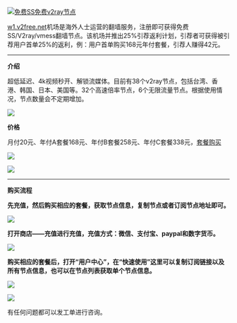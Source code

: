<a name="0"></a>

[![免费SS免费v2ray节点](https://raw.githubusercontent.com/bannedbook/fanqiang/master/v2ss/images/v2free.jpg)](https://w1.v2free.net/auth/register?code=MAWA)

[w1.v2free.net](https://w1.v2free.net/auth/register?code=MAWA)机场是海外人士运营的翻墙服务，注册即可获得免费SS/V2ray/vmess翻墙节点。该机场并推出25%引荐返利计划，引荐者可获得被引荐用户首单25%的返利，例：用户首单购买168元年付套餐，引荐人赚得42元。

***

**介绍**

超低延迟、4k视频秒开、解锁流媒体。目前有38个v2ray节点，包括台湾、香港、韩国、日本、美国等。32个高速倍率节点，6个无限流量节点。根据使用情况，节点数量会不定期增加。

![](https://cdn.jsdelivr.net/gh/Alvin9999/pac2/v2fee/v2ray-001.PNG)

**价格**

月付20元、年付A套餐168元、年付B套餐258元、年付C套餐338元，[套餐购买](https://w1.v2free.top/auth/register?code=AqoU)

![](https://cdn.jsdelivr.net/gh/Alvin9999/pac2/v2fee/1.PNG)

![](https://cdn.jsdelivr.net/gh/Alvin9999/pac2/v2fee/2.PNG)


***

**购买流程**

**先充值，然后购买相应的套餐，获取节点信息，复制节点或者订阅节点地址即可。**

![](https://cdn.jsdelivr.net/gh/Alvin9999/pac2/v2fee/3.jpg)

**打开商店——充值进行充值，充值方式：微信、支付宝、paypal和数字货币。**

![](https://cdn.jsdelivr.net/gh/Alvin9999/pac2/v2fee/v2ray-003.PNG)

**购买相应的套餐后，打开“用户中心”，在“快速使用”这里可以复制订阅链接以及所有节点信息，也可以在节点列表获取单个节点信息。**

![](https://cdn.jsdelivr.net/gh/Alvin9999/pac2/v2fee/6.jpg)

![](https://cdn.jsdelivr.net/gh/Alvin9999/pac2/v2fee/8.jpg)

有任何问题都可以发工单进行咨询。